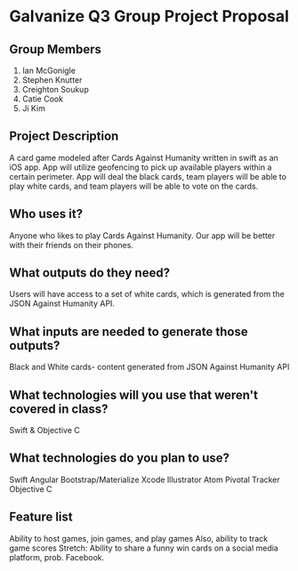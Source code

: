 # Galvanize Q3 Group Project Proposal

## Group Members
1. Ian McGonigle
2. Stephen Knutter
3. Creighton Soukup
4. Catie Cook
5. Ji Kim

## Project Description
A card game modeled after Cards Against Humanity written in swift as an iOS app.
App will utilize geofencing to pick up available players within a certain perimeter.
App will deal the black cards, team players will be able to play white cards, and team players will be able to vote on the cards.

## Who uses it?
Anyone who likes to play Cards Against Humanity. Our app will be better with their friends on their phones.

## What outputs do they need?
Users will have access to a set of white cards, which is generated from the JSON Against Humanity API.

## What inputs are needed to generate those outputs?
Black and White cards- content generated from JSON Against Humanity API

## What technologies will you use that weren't covered in class?
Swift & Objective C

## What technologies do you plan to use?
Swift
Angular
Bootstrap/Materialize
Xcode
Illustrator
Atom
Pivotal Tracker
Objective C

## Feature list
Ability to host games, join games, and play games
Also, ability to track game scores
Stretch: Ability to share a funny win cards on a social media platform, prob. Facebook.
